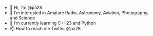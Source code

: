 - 👋 Hi, I’m @pa28
- 👀 I’m interested in Amature Radio, Astronomy, Aviation, Photography, and Science
- 🌱 I’m currently learning C++23 and Python
- 📫 How to reach me Twitter @pa28

<!---
pa28/pa28 is a ✨ special ✨ repository because its `README.md` (this file) appears on your GitHub profile.
You can click the Preview link to take a look at your changes.
--->

